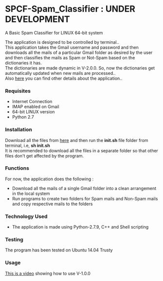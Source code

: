 # SPCF-Spam_Classifier : UNDER DEVELOPMENT
A Basic Spam Classifier for LINUX 64-bit system

The application is designed to be controlled by terminal..<br>
This application takes the Gmail username and password and then downloads all the mails of a particular Gmail folder 
as desired by the user and then classifies the mails as Spam or Not-Spam based on the dictionaries it has.
<br>
The dictionaries are made dynamic in V-2.0.0. So, now the dictionaries get automatically updated when new mails are processed..
<br>
Also <a href="http://bugecode.com/post.php?pid=113" target="_blank">here</a> you can find other details about the application..
<br>
<h3>Requisites</h3>
<ul>
<li>Internet Connection</li>
<li>IMAP enabled on Gmail</li>
<li>64-bit LINUX version</li>
<li>Python 2.7</li>
</ul>
<h3>Installation</h3>
Download all the files from <a href="https://github.com/pakhandi/SPCF-Spam_Classifier">here</a> and then run the <b>init.sh</b> file folder from terminal, 
i.e, <b>sh init.sh</b><br>
It is recommended to download all the files in a separate folder so that other files don't get affected by the program.<br>
<h3>Functions</h3>
For now, the application does the following : <br>
<ul>
<li>Download all the mails of a single Gmail folder into a clean arrangement in the local system</li>
<li>Run programs to create two folders for Spam mails and Non-Spam mails and copy respective mails to the folders</li>
</ul>
<h3>Technology Used</h3>
<ul>
<li>The application is made using Python-2.7.9, C++ and Shell scripting</li>
</ul>
<h3>Testing</h3>
The program has been tested on Ubuntu 14.04 Trusty
<h3>Usage</h3>
<a href="https://www.youtube.com/watch?v=-M0ZsDVX0K0" target="_blank">This is a video</a> showing how to use V-1.0.0

